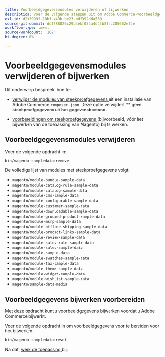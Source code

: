 ```yaml
---
title: Voorbeeldgegevensmodules verwijderen of bijwerken
description: Voer de volgende stappen uit om Adobe Commerce-voorbeeldgegevensmodules te beheren.
exl-id: d23f999f-18bf-449b-be23-bdf392dda539
source-git-commit: ddf988826c29b4ebf054a4d4fb5f4c285662ef4e
workflow-type: tm+mt
source-wordcount: '107'
ht-degree: 0%

---
```


# Voorbeeldgegevensmodules verwijderen of bijwerken

Dit onderwerp bespreekt hoe te:

* [ verwijder de modules van steekproefgegevens ](#remove-sample-data-modules) uit een installatie van Adobe Commerce `composer.json`. Deze optie verwijdert ** geen steekproefgegevens uit het gegevensbestand.

* [ voorbereidingen om steekproefgegevens ](#prepare-to-update-sample-data) (bijvoorbeeld, vóór het bijwerken van de toepassing van Magento) bij te werken.

## Voorbeeldgegevensmodules verwijderen

Voer de volgende opdracht in:

```bash
bin/magento sampledata:remove
```

De volledige lijst van modules met steekproefgegevens volgt:

* `magento/module-bundle-sample-data`
* `magento/module-catalog-rule-sample-data`
* `magento/module-catalog-sample-data`
* `magento/module-cms-sample-data`
* `magento/module-configurable-sample-data`
* `magento/module-customer-sample-data`
* `magento/module-downloadable-sample-data`
* `magento/module-grouped-product-sample-data`
* `magento/module-msrp-sample-data`
* `magento/module-offline-shipping-sample-data`
* `magento/module-product-links-sample-data`
* `magento/module-review-sample-data`
* `magento/module-sales-rule-sample-data`
* `magento/module-sales-sample-data`
* `magento/module-sample-data`
* `magento/module-swatches-sample-data`
* `magento/module-tax-sample-data`
* `magento/module-theme-sample-data`
* `magento/module-widget-sample-data`
* `magento/module-wishlist-sample-data`
* `magento/sample-data-media`

## Voorbeeldgegevens bijwerken voorbereiden

Met deze opdracht kunt u voorbeeldgegevens bijwerken voordat u Adobe Commerce bijwerkt.

Voer de volgende opdracht in om voorbeeldgegevens voor te bereiden voor het bijwerken:

```bash
bin/magento sampledata:reset
```

Na dat, [ werk de toepassing ](../tutorials/uninstall.md#update-the-application) bij.
